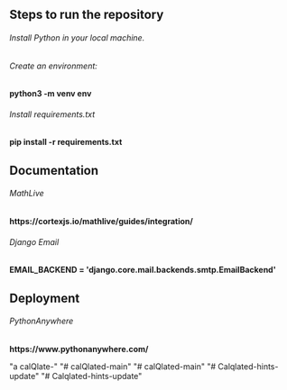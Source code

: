 ## Steps to run the repository

<h6>Install Python in your local machine.</h6>
<h6>Create an environment:</h6><strong>python3 -m venv env</strong>
<h6>Install requirements.txt</h6><strong>pip install -r requirements.txt</strong>


## Documentation
<h6>MathLive</h6><strong>https://cortexjs.io/mathlive/guides/integration/</strong>
<h6>Django Email</h6><strong>EMAIL_BACKEND = 'django.core.mail.backends.smtp.EmailBackend'</strong>

## Deployment
<h6>PythonAnywhere</h6><strong>https://www.pythonanywhere.com/</strong>

"a calQlate-" 
"# calQlated-main" 
"# calQlated-main" 
"# Calqlated-hints-update" 
"# Calqlated-hints-update" 
